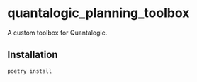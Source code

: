 # quantalogic_planning_toolbox

A custom toolbox for Quantalogic.

## Installation

```bash
poetry install
```